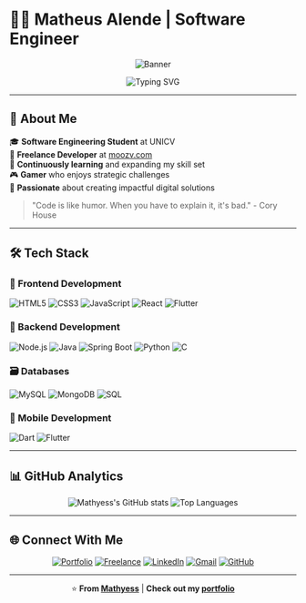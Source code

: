 # 👨‍💻 Matheus Alende | Software Engineer

<div align="center">
  
![Banner](https://wallpaperxyz.com/wp-content/uploads/Gif-Animated-Wallpaper-Background-Full-HD-Free-Download-for-PC-Macbook-261121-Wallpaperxyz.com-6.gif)

</div>

<div align="center">

![Typing SVG](https://readme-typing-svg.herokuapp.com?font=Poppins&size=32&pause=1000&color=3006a1&center=true&vCenter=true&width=435&lines=Welcome+to+my+digital+space!;Software+Engineer;Full-Stack+Developer;Creative+Problem+Solver)

</div>

---

## 🧩 About Me

🎓 **Software Engineering Student** at UNICV  
💼 **Freelance Developer** at [moozv.com](https://moozv.com)  
🌱 **Continuously learning** and expanding my skill set  
🎮 **Gamer** who enjoys strategic challenges  
🚀 **Passionate** about creating impactful digital solutions

> "Code is like humor. When you have to explain it, it's bad." - Cory House

---

## 🛠️ Tech Stack

### 🔷 Frontend Development
![HTML5](https://img.shields.io/badge/HTML5-E34F26?style=for-the-badge&logo=html5&logoColor=white)
![CSS3](https://img.shields.io/badge/CSS3-1572B6?style=for-the-badge&logo=css3&logoColor=white)
![JavaScript](https://img.shields.io/badge/JavaScript-F7DF1E?style=for-the-badge&logo=javascript&logoColor=black)
![React](https://img.shields.io/badge/React-20232A?style=for-the-badge&logo=react&logoColor=61DAFB)
![Flutter](https://img.shields.io/badge/Flutter-02569B?style=for-the-badge&logo=flutter&logoColor=white)

### 🔶 Backend Development
![Node.js](https://img.shields.io/badge/Node.js-339933?style=for-the-badge&logo=nodedotjs&logoColor=white)
![Java](https://img.shields.io/badge/Java-ED8B00?style=for-the-badge&logo=openjdk&logoColor=white)
![Spring Boot](https://img.shields.io/badge/Spring_Boot-6DB33F?style=for-the-badge&logo=springboot&logoColor=white)
![Python](https://img.shields.io/badge/Python-3776AB?style=for-the-badge&logo=python&logoColor=white)
![C](https://img.shields.io/badge/C-00599C?style=for-the-badge&logo=c&logoColor=white)

### 🗃️ Databases
![MySQL](https://img.shields.io/badge/MySQL-4479A1?style=for-the-badge&logo=mysql&logoColor=white)
![MongoDB](https://img.shields.io/badge/MongoDB-47A248?style=for-the-badge&logo=mongodb&logoColor=white)
![SQL](https://img.shields.io/badge/SQL-003B57?style=for-the-badge&logo=sqlite&logoColor=white)

### 🎯 Mobile Development
![Dart](https://img.shields.io/badge/Dart-0175C2?style=for-the-badge&logo=dart&logoColor=white)
![Flutter](https://img.shields.io/badge/Flutter-02569B?style=for-the-badge&logo=flutter&logoColor=white)

---

## 📊 GitHub Analytics

<div align="center">
  
![Mathyess's GitHub stats](https://github-readme-stats.vercel.app/api?username=Mathyess&show_icons=true&theme=radical&count_private=true&hide_title=true)
![Top Languages](https://github-readme-stats.vercel.app/api/top-langs/?username=Mathyess&layout=compact&theme=radical&hide_title=true)

</div>

---

## 🌐 Connect With Me

<div align="center">

[![Portfolio](https://img.shields.io/badge/Portfolio-000000?style=for-the-badge&logo=About.me&logoColor=white)](https://portfolio-fawn-mu-87.vercel.app/)
[![Freelance](https://img.shields.io/badge/Freelance-MOOZV.com-8A2BE2?style=for-the-badge)](https://moozv.com)
[![LinkedIn](https://img.shields.io/badge/LinkedIn-0077B5?style=for-the-badge&logo=linkedin&logoColor=white)](https://www.linkedin.com/in/matheus-alende-26384a278)
[![Gmail](https://img.shields.io/badge/Gmail-D14836?style=for-the-badge&logo=gmail&logoColor=white)](mailto:Matheuzoapires@gmail.com)
[![GitHub](https://img.shields.io/badge/GitHub-100000?style=for-the-badge&logo=github&logoColor=white)](https://github.com/Mathyess)

</div>

---

<div align="center">

⭐️ **From [Mathyess](https://github.com/Mathyess)** | **Check out my [portfolio](https://portfolio-fawn-mu-87.vercel.app/)**

</div>
